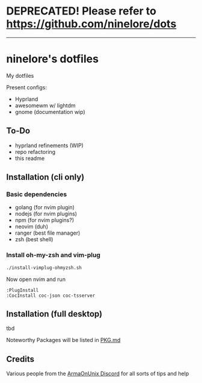 # DEPRECATED! Please refer to https://github.com/ninelore/dots

---

# ninelore's dotfiles

My dotfiles

Present configs:

- Hyprland
- awesomewm w/ lightdm
- gnome (documentation wip)

## To-Do

- hyprland refinements (WIP)
- repo refactoring
- this readme

## Installation (cli only)  

### Basic dependencies

- golang (for nvim plugin)
- nodejs (for nvim plugins)
- npm (for nvim plugins?)
- neovim (duh)
- ranger (best file manager)
- zsh (best shell)

### Install oh-my-zsh and vim-plug

```bash
./install-vimplug-ohmyzsh.sh
```

Now open nvim and run

```vim
:PlugInstall
:CocInstall coc-json coc-tsserver
```

## Installation (full desktop)

tbd

Noteworthy Packages will be listed in [PKG.md](PKG.md)

## Credits

Various people from the [ArmaOnUnix Discord](https://discord.gg/p28Ra36) for all sorts of tips and help

